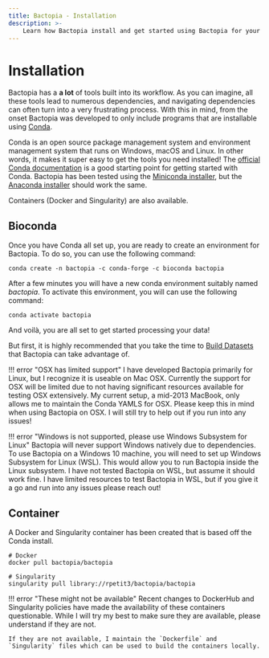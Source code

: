 ```yaml
---
title: Bactopia - Installation
description: >-
    Learn how Bactopia install and get started using Bactopia for your genomic analyses.
---
```

# Installation
Bactopia has a **a lot** of tools built into its workflow. As you can imagine, all these tools lead to numerous dependencies, and navigating dependencies can often turn into a very frustrating process. With this in mind, from the onset Bactopia was developed to only include programs that are installable using [Conda](https://conda.io/en/latest/).

Conda is an open source package management system and environment management system that runs on Windows, macOS and Linux. In other words, it makes it super easy to get the tools you need installed! The [official Conda documentation](https://conda.io/projects/conda/en/latest/user-guide/install/index.html) is a good starting point for getting started with Conda. Bactopia has been tested using the
[Miniconda installer](https://conda.io/en/latest/miniconda.html),
but the [Anaconda installer](https://www.anaconda.com/distribution/) should
work the same.

Containers (Docker and Singularity) are also available.

## Bioconda
Once you have Conda all set up, you are ready to create an environment for
Bactopia. To do so, you can use the following command:

```
conda create -n bactopia -c conda-forge -c bioconda bactopia
```

After a few minutes you will have a new conda environment suitably named *bactopia*. To activate this environment, you will can use the following command:

```
conda activate bactopia
```

And voilà, you are all set to get started processing your data!

But first, it is highly recommended that you take the time to [Build Datasets](datasets.md) that Bactopia can take advantage of.

!!! error "OSX has limited support"
    I have developed Bactopia primarily for Linux, but I recognize it is useable on Mac OSX. Currently the support for OSX will be limited due to not having significant resources available for testing OSX extensively. My current setup, a mid-2013 MacBook, only allows me to maintain the Conda YAMLS for OSX. Please keep this in mind when using Bactopia on OSX. I will still try to help out if you run into any issues!

!!! error "Windows is not supported, please use Windows Subsystem for Linux"
    Bactopia will never support Windows natively due to dependencies. To use Bactopia on a Windows 10 machine, you will need to set up Windows Subsystem for Linux (WSL). This would allow you to run Bactopia inside the Linux subsystem. I have not tested Bactopia on WSL, but assume it should work fine. I have limited resources to test Bactopia in WSL, but if you give it a go and run into any issues please reach out!

## Container
A Docker and Singularity container has been created that is based off the Conda install.

```
# Docker 
docker pull bactopia/bactopia

# Singularity
singularity pull library://rpetit3/bactopia/bactopia
```

!!! error "These might not be available"
    Recent changes to DockerHub and Singularity policies have made the availability of these containers questionable. While I will try my best to make sure they are available, please understand if they are not. 
    
    If they are not available, I maintain the `Dockerfile` and `Singularity` files which can be used to build the containers locally.
